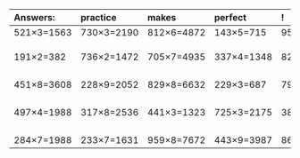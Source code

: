 | Answers: | practice | makes | perfect | ! |
| :--- | :--- | :--- | :--- | :--- |
| 521×3=1563 | 730×3=2190 | 812×6=4872 | 143×5=715 | 954×5=4770 | 
|   |   |   |   |   | 
|   |   |   |   |   | 
|   |   |   |   |   | 
| 191×2=382 | 736×2=1472 | 705×7=4935 | 337×4=1348 | 821×2=1642 | 
|   |   |   |   |   | 
|   |   |   |   |   | 
|   |   |   |   |   | 
|   |   |   |   |   | 
| 451×8=3608 | 228×9=2052 | 829×8=6632 | 229×3=687 | 798×8=6384 | 
|   |   |   |   |   | 
|   |   |   |   |   | 
|   |   |   |   |   | 
|   |   |   |   |   | 
| 497×4=1988 | 317×8=2536 | 441×3=1323 | 725×3=2175 | 382×8=3056 | 
|   |   |   |   |   | 
|   |   |   |   |   | 
|   |   |   |   |   | 
|   |   |   |   |   | 
| 284×7=1988 | 233×7=1631 | 959×8=7672 | 443×9=3987 | 869×4=3476 | 
